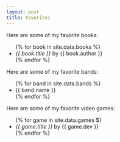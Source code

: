 ```yaml
---
layout: post
title: Favorites
---
```


Here are some of my favorite books:

<ul>
  {% for book in site.data.books %}
  <li><i>{{ book.title }}</i> by {{ book.author }}</li>
  {% endfor %}
</ul>

Here are some of my favorite bands:

<ul>
  {% for band in site.data.bands %}
  <li>{{ band.name }}</li>
  {% endfor %}
</ul>

Here are some of my favorite video games:

<ul>
  {% for game in site.data.games $}
  <li><i>{{ game.title }}</i> by {{ game.dev }}</li>
  {% endfor %}
</ul>
